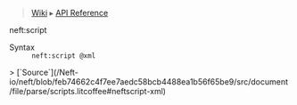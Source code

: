 > [Wiki](Home) ▸ [API Reference](API-Reference)

neft:script
<dl><dt>Syntax</dt><dd><code>neft:script @xml</code></dd></dl>
> [`Source`](/Neft-io/neft/blob/feb74662c4f7ee7aedc58bcb4488ea1b56f65be9/src/document/file/parse/scripts.litcoffee#neftscript-xml)

